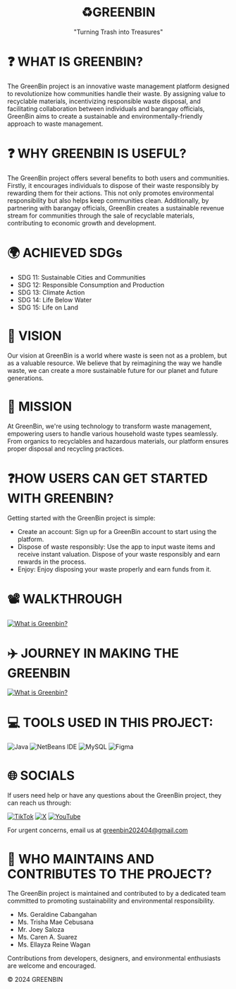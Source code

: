 
<h1 align="center">♻️GREENBIN</h1>
<p align="center">"Turning Trash into Treasures"</p>

# ❓ WHAT IS GREENBIN?
The GreenBin project is an innovative waste management platform designed to revolutionize how communities handle their waste. By assigning value to recyclable materials, incentivizing responsible waste disposal, and facilitating collaboration between individuals and barangay officials, GreenBin aims to create a sustainable and environmentally-friendly approach to waste management.

# ❓ WHY GREENBIN IS USEFUL?
The GreenBin project offers several benefits to both users and communities. Firstly, it encourages individuals to dispose of their waste responsibly by rewarding them for their actions. This not only promotes environmental responsibility but also helps keep communities clean. Additionally, by partnering with barangay officials, GreenBin creates a sustainable revenue stream for communities through the sale of recyclable materials, contributing to economic growth and development.

# 🌍 ACHIEVED SDGs
  * SDG 11: Sustainable Cities and Communities
  * SDG 12: Responsible Consumption and Production
  * SDG 13: Climate Action
  * SDG 14: Life Below Water
  * SDG 15: Life on Land

# 👀	VISION
  Our vision at GreenBin is a world where waste is seen not as a problem, but as a valuable resource. We believe that by reimagining the way we handle waste, we can create a more sustainable future for our planet   and future generations.

# 🎯 MISSION
 At GreenBin, we're using technology to transform waste management, empowering users to handle various household waste types seamlessly. From organics to recyclables and hazardous materials, our platform ensures   proper disposal and recycling practices.

# ❓HOW USERS CAN GET STARTED WITH GREENBIN?
  Getting started with the GreenBin project is simple:

  * Create an account: Sign up for a GreenBin account to start using the platform.
  * Dispose of waste responsibly: Use the app to input waste items and receive instant valuation. Dispose of your waste responsibly and earn rewards in the process.
  * Enjoy: Enjoy disposing your waste properly and earn funds from it.

#  📽️ WALKTHROUGH
<!-- YouTube video cards from https://github.com/DenverCoder1/github-readme-youtube-cards -->
<!-- https://ytcards.demolab.com/?id=<video ID>&title=<video+title>&lang=en&timestamp=<video publish date in Unix time format>&background_color=%230d1117&title_color=%23ffffff&stats_color=%23dedede&max_title_lines=1&width=250&border_radius=5&duration=<video duration in seconds> "<video title>") -->
<!-- BEGIN YOUTUBE-CARDS -->
[![What is Greenbin?](https://ytcards.demolab.com/?id=c8tAq2wrDhQ&title=5+things+I+wish+I+knew+before+studying+Computer+Science&lang=en&timestamp=1715270400&background_color=%230d1117&title_color=%23ffffff&stats_color=%23dedede&max_title_lines=1&width=250&border_radius=5&duration=436 "What is Greenbin?")](https://youtu.be/c8tAq2wrDhQ?si=qc7U_K14CjlEuhnV)
<!-- END YOUTUBE-CARDS -->

#  ✈️ JOURNEY IN MAKING THE GREENBIN
<!-- YouTube video cards from https://github.com/DenverCoder1/github-readme-youtube-cards -->
<!-- https://ytcards.demolab.com/?id=<video ID>&title=<video+title>&lang=en&timestamp=<video publish date in Unix time format>&background_color=%230d1117&title_color=%23ffffff&stats_color=%23dedede&max_title_lines=1&width=250&border_radius=5&duration=<video duration in seconds> "<video title>") -->
<!-- BEGIN YOUTUBE-CARDS -->
[![What is Greenbin?](https://ytcards.demolab.com/?id=c8tAq2wrDhQ&title=5+things+I+wish+I+knew+before+studying+Computer+Science&lang=en&timestamp=1715270400&background_color=%230d1117&title_color=%23ffffff&stats_color=%23dedede&max_title_lines=1&width=250&border_radius=5&duration=436 "What is Greenbin?")](https://youtu.be/c8tAq2wrDhQ?si=qc7U_K14CjlEuhnV)
<!-- END YOUTUBE-CARDS -->

# 💻 TOOLS USED IN THIS PROJECT:
![Java](https://img.shields.io/badge/java-%23ED8B00.svg?style=for-the-badge&logo=openjdk&logoColor=white) ![NetBeans IDE](https://img.shields.io/badge/NetBeansIDE-1B6AC6.svg?style=for-the-badge&logo=apache-netbeans-ide&logoColor=white) ![MySQL](https://img.shields.io/badge/mysql-%2300000f.svg?style=for-the-badge&logo=mysql&logoColor=white) ![Figma](https://img.shields.io/badge/figma-%23F24E1E.svg?style=for-the-badge&logo=figma&logoColor=white)

# 🌐 SOCIALS
If users need help or have any questions about the GreenBin project, they can reach us through: 

[![TikTok](https://img.shields.io/badge/TikTok-%23000000.svg?logo=TikTok&logoColor=white)](https://tiktok.com/@greenbin2204) [![X](https://img.shields.io/badge/X-black.svg?logo=X&logoColor=white)](https://x.com/greenbin202404) [![YouTube](https://img.shields.io/badge/YouTube-%23FF0000.svg?logo=YouTube&logoColor=white)](https://youtube.com/@GREENBIN2204) 

For urgent concerns, email us at greenbin202404@gmail.com

# 👤 WHO MAINTAINS AND CONTRIBUTES TO THE PROJECT?
   
   The GreenBin project is maintained and contributed to by a dedicated team committed to promoting sustainability and environmental responsibility.

   * Ms. Geraldine Cabangahan 
   * Ms. Trisha Mae Cebusana
   * Mr. Joey Saloza
   * Ms. Caren A. Suarez
   * Ms. Ellayza Reine Wagan
   
   Contributions from developers, designers, and environmental enthusiasts are welcome and encouraged.

   © 2024 GREENBIN
